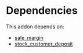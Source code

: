 # Dependencies

This addon depends on:

- [sale_margin](https://github.com/bringout/oca-ocb-sale/tree/180760d29eed276994d9dc061dc7089d5bfe0014/odoo-bringout-oca-ocb-sale_margin)
- [stock_customer_deposit](https://github.com/bringout/oca-workflow-process)
